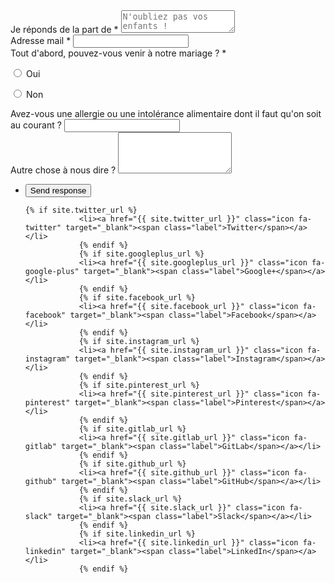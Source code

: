 <form action="https://docs.google.com/forms/d/e/1FAIpQLSeh-dIVd9kw4NmeWyEDzyd-GnVBvntoYdtbiZ2EqX-T4OY3Zg/formResponse" method="POST">
	<div class="fields">
		<div class="field">
			<label for="rsvping">Je réponds de la part de *</label>
			<textarea name="entry.559352220" id="rsvping" rows="2" placeholder="N'oubliez pas vos enfants !"></textarea>
		</div>
		<div class="field">
			<label for="email">Adresse mail *</label>
			<input type="text" name="entry.443565211" id="email" placeholder=""/>
		</div>
		<div class="field">
			<label for="qcoming">Tout d'abord, pouvez-vous venir à notre mariage ? *</label>
			<p>
				<input type="radio" id="comingyes" name="entry.994465564" value="Yes">
				<label for="comingyes">Oui</label>
			</p>
			<p>
				<input type="radio" id="comingno" name="entry.994465564" value="No">
				<label for="comingno">Non</label>
			</p>
		</div>
		<div class="field">
			<label for="food">Avez-vous une allergie ou une intolérance alimentaire dont il faut qu'on soit au courant ?</label>
			<input type="text" id="food" name="entry.1751303409"/>
		</div>
		<div class="field">
			<label for="message">Autre chose à nous dire ?</label>
			<textarea name="entry.1514847841" id="message" rows="4"></textarea>
		</div>
	</div>
	<ul class="actions">
		<li><input type="submit" value="Send response" class="primary" /></li>
	<!--	<li><input type="reset" value="Reset" /></li> -->
	</ul>
</form>
<ul class="icons">

	{% if site.twitter_url %}
				<li><a href="{{ site.twitter_url }}" class="icon fa-twitter" target="_blank"><span class="label">Twitter</span></a></li>
				{% endif %}
				{% if site.googleplus_url %}
				<li><a href="{{ site.googleplus_url }}" class="icon fa-google-plus" target="_blank"><span class="label">Google+</span></a></li>
				{% endif %}
				{% if site.facebook_url %}
				<li><a href="{{ site.facebook_url }}" class="icon fa-facebook" target="_blank"><span class="label">Facebook</span></a></li>
				{% endif %}
				{% if site.instagram_url %}
				<li><a href="{{ site.instagram_url }}" class="icon fa-instagram" target="_blank"><span class="label">Instagram</span></a></li>
				{% endif %}
				{% if site.pinterest_url %}
				<li><a href="{{ site.pinterest_url }}" class="icon fa-pinterest" target="_blank"><span class="label">Pinterest</span></a></li>
				{% endif %}
				{% if site.gitlab_url %}
				<li><a href="{{ site.gitlab_url }}" class="icon fa-gitlab" target="_blank"><span class="label">GitLab</span></a></li>
				{% endif %}
				{% if site.github_url %}
				<li><a href="{{ site.github_url }}" class="icon fa-github" target="_blank"><span class="label">GitHub</span></a></li>
				{% endif %}
				{% if site.slack_url %}
				<li><a href="{{ site.slack_url }}" class="icon fa-slack" target="_blank"><span class="label">Slack</span></a></li>
				{% endif %}
				{% if site.linkedin_url %}
				<li><a href="{{ site.linkedin_url }}" class="icon fa-linkedin" target="_blank"><span class="label">LinkedIn</span></a></li>
				{% endif %}

</ul>
